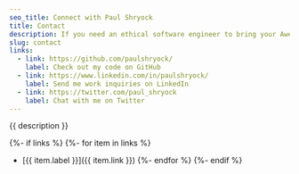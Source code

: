 ```yaml
---
seo_title: Connect with Paul Shryock
title: Contact
description: If you need an ethical software engineer to bring your Awesome Project™ to life, here's how to get in touch with Paul.
slug: contact
links:
  - link: https://github.com/paulshryock/
    label: Check out my code on GitHub
  - link: https://www.linkedin.com/in/paulshryock/
    label: Send me work inquiries on LinkedIn
  - link: https://twitter.com/paul_shryock
    label: Chat with me on Twitter
---
```

{{ description }}

{%- if links %}
  {%- for item in links %}
- [{{ item.label }}]({{ item.link }})
  {%- endfor %}
{%- endif %}